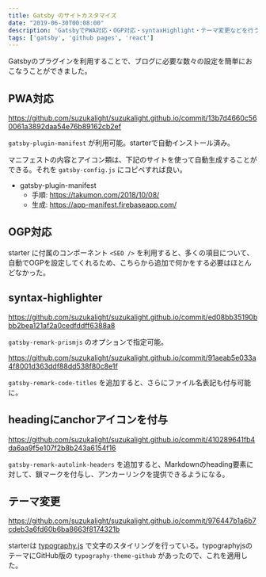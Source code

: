 ```yaml
---
title: Gatsby のサイトカスタマイズ
date: "2019-06-30T00:08:00"
description: 'GatsbyでPWA対応・OGP対応・syntaxHighlight・テーマ変更などを行う手順'
tags: ['gatsby', 'github pages', 'react']
---
```


Gatsbyのプラグインを利用することで、ブログに必要な数々の設定を簡単におこなうことができました。

## PWA対応

https://github.com/suzukalight/suzukalight.github.io/commit/13b7d4660c560061a3892daa54e76b89162cb2ef

`gatsby-plugin-manifest` が利用可能。starterで自動インストール済み。

マニフェストの内容とアイコン類は、下記のサイトを使って自動生成することができる。それを `gatsby-config.js` にコピペすれば良い。

- gatsby-plugin-manifest
    - 手順: https://takumon.com/2018/10/08/
    - 生成: https://app-manifest.firebaseapp.com/

## OGP対応

starter に付属のコンポーネント `<SEO />` を利用すると、多くの項目について、自動でOGPを設定してくれるため、こちらから追加で何かをする必要はほとんどなかった。

## syntax-highlighter

https://github.com/suzukalight/suzukalight.github.io/commit/ed08bb35190bbb2bea121af2a0cedfddff6388a8

`gatsby-remark-prismjs` のオプションで指定可能。

https://github.com/suzukalight/suzukalight.github.io/commit/91aeab5e033a4f8001d363ddf88dd538f80c8e1f

`gatsby-remark-code-titles` を追加すると、さらにファイル名表記も付与可能に。

## headingにanchorアイコンを付与

https://github.com/suzukalight/suzukalight.github.io/commit/410289641fb4da6aa9f5e107f2b8b243a6154f16

`gatsby-remark-autolink-headers` を追加すると、Markdownのheading要素に対して、鎖マークを付与し、アンカーリンクを提供できるようになる。

## テーマ変更

https://github.com/suzukalight/suzukalight.github.io/commit/976447b1a6b7cdeb3a6fd60b6ba8663f8174321b

starterは [typography.js](https://kyleamathews.github.io/typography.js/) で文字のスタイリングを行っている。typographyjsのテーマにGitHub版の `typography-theme-github` があったので、これを適用した。

